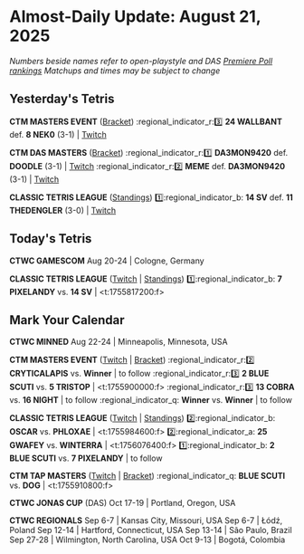 # Almost-Daily Update: August 21, 2025
*Numbers beside names refer to open-playstyle and DAS [Premiere Poll rankings](https://premierepoll.wordpress.com/)*
*Matchups and times may be subject to change*

## Yesterday's Tetris
**CTM MASTERS EVENT**  ([Bracket](https://go.ctm.gg/event/ctm-august-2025/masters-event/))
:regional_indicator_r::three:  **24 WALLBANT** def. **8 NEK0** (3-1)  |  [Twitch](https://www.twitch.tv/videos/2545272033?t=00h24m42s)

**CTM DAS MASTERS**  ([Bracket](https://go.ctm.gg/event/ctm-das-masters-august-2025/das-masters/))
:regional_indicator_r::one:  **DA3MON9420** def. **DOODLE** (3-1)  |  [Twitch](https://www.twitch.tv/videos/2545498558?t=00h24m19s)
:regional_indicator_r::two:  **MEME** def. **DA3MON9420** (3-1)  |  [Twitch](https://www.twitch.tv/videos/2545498558?t=00h56m11s)

**CLASSIC TETRIS LEAGUE**  ([Standings](https://ctlscoreboard.herokuapp.com))
:one::regional_indicator_b:  **14 SV** def. **11 THEDENGLER** (3-0)  |  [Twitch](https://www.twitch.tv/videos/2545503640?t=00h21m27s)

## Today's Tetris
**CTWC GAMESCOM**
Aug 20-24  |  Cologne, Germany

**CLASSIC TETRIS LEAGUE**  ([Twitch](https://twitch.tv/classictetrisleague) | [Standings](https://ctlscoreboard.herokuapp.com))
:one::regional_indicator_b:  **7 PIXELANDY** vs. **14 SV**  |  <t:1755817200:f>

## Mark Your Calendar
**CTWC MINNED**
Aug 22-24  |  Minneapolis, Minnesota, USA

**CTM MASTERS EVENT**  ([Twitch](https://twitch.tv/monthlytetris) | [Bracket](https://go.ctm.gg/event/ctm-august-2025/masters-event/))
:regional_indicator_r::two:  **CRYTICALAPIS** vs. **Winner**  |  to follow
:regional_indicator_r::three:  **2 BLUE SCUTI** vs. **5 TRISTOP**  |  <t:1755900000:f>
:regional_indicator_r::three:  **13 COBRA** vs. **16 NIGHT**  |  to follow
:regional_indicator_q:  **Winner** vs. **Winner**  |  to follow

**CLASSIC TETRIS LEAGUE**  ([Twitch](https://twitch.tv/classictetrisleague) | [Standings](https://ctlscoreboard.herokuapp.com))
:two::regional_indicator_b:  **OSCAR** vs. **PHLOXAE**  |  <t:1755984600:f>
:two::regional_indicator_a:  **25 GWAFEY** vs. **WINTERRA**  |  <t:1756076400:f>
:one::regional_indicator_b:  **2 BLUE SCUTI** vs. **7 PIXELANDY**  |  to follow

**CTM TAP MASTERS**  ([Twitch](https://twitch.tv/monthlytetris) | [Bracket](https://go.ctm.gg/event/ctm-das-masters-june-2025/das-masters/))
:regional_indicator_q:  **BLUE SCUTI** vs. **DOG**  |  <t:1755910800:f>

**CTWC JONAS CUP** (DAS)
Oct 17-19  |  Portland, Oregon, USA

**CTWC REGIONALS**
Sep 6-7  |  Kansas City, Missouri, USA
Sep 6-7  |  Łódź, Poland
Sep 12-14  |  Hartford, Connecticut, USA
Sep 13-14  |  São Paulo, Brazil
Sep 27-28  |  Wilmington, North Carolina, USA
Oct 9-13  |  Bogotá, Colombia